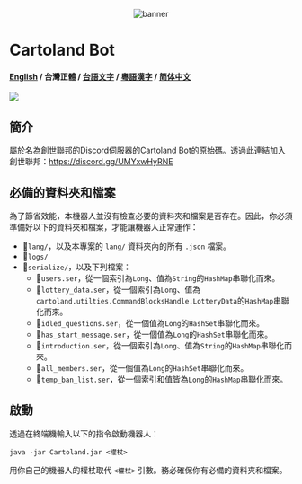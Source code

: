 <p align="center">
  <img src="https://cdn.discordapp.com/attachments/889200718886608966/1080592685473218621/image.png" alt="banner">
</p>

# Cartoland Bot
#### [English](https://github.com/AlexCai2019/Cartoland/blob/master/README.md) / 台灣正體 / [台語文字](https://github.com/AlexCai2019/Cartoland/blob/master/README_ta.md) / [粵語漢字](https://github.com/AlexCai2019/Cartoland/blob/master/README_hk.md) / [简体中文](https://github.com/AlexCai2019/Cartoland/blob/master/README_cn.md)

<img src="https://discord.com/api/guilds/886936474723950603/widget.png">

## 簡介
屬於名為創世聯邦的Discord伺服器的Cartoland Bot的原始碼。透過此連結加入創世聯邦：https://discord.gg/UMYxwHyRNE

## 必備的資料夾和檔案
為了節省效能，本機器人並沒有檢查必要的資料夾和檔案是否存在。因此，你必須準備好以下的資料夾和檔案，才能讓機器人正常運作：
- 📁`lang/`，以及本專案的 `lang/` 資料夾內的所有 `.json` 檔案。
- 📁`logs/`
- 📁`serialize/`，以及下列檔案：
  - 📄`users.ser`，從一個索引為`Long`、值為`String`的`HashMap`串聯化而來。
  - 📄`lottery_data.ser`，從一個索引為`Long`、值為`cartoland.utilties.CommandBlocksHandle.LotteryData`的`HashMap`串聯化而來。
  - 📄`idled_questions.ser`，從一個值為`Long`的`HashSet`串聯化而來。
  - 📄`has_start_message.ser`，從一個值為`Long`的`HashSet`串聯化而來。
  - 📄`introduction.ser`，從一個索引為`Long`、值為`String`的`HashMap`串聯化而來。
  - 📄`all_members.ser`，從一個值為`Long`的`HashSet`串聯化而來。
  - 📄`temp_ban_list.ser`，從一個索引和值皆為`Long`的`HashMap`串聯化而來。

## 啟動
透過在終端機輸入以下的指令啟動機器人：
```
java -jar Cartoland.jar <權杖>
```
用你自己的機器人的權杖取代 `<權杖>` 引數。務必確保你有必備的資料夾和檔案。